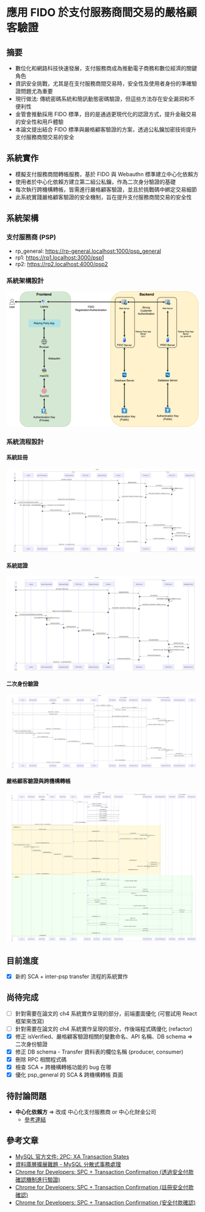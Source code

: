 # 應用 FIDO 於支付服務商間交易的嚴格顧客驗證

## 摘要
- 數位化和網路科技快速發展，支付服務商成為推動電子商務和數位經濟的關鍵角色
- 資訊安全挑戰，尤其是在支付服務商間交易時，安全性及使用者身份的準確驗證問題尤為重要
- 現行做法: 傳統密碼系統和簡訊動態密碼驗證，但這些方法存在安全漏洞和不便利性
- 金管會推動採用 FIDO 標準，目的是通過更現代化的認證方式，提升金融交易的安全性和用戶體驗
- 本論文提出結合 FIDO 標準與嚴格顧客驗證的方案，透過公私鑰加密技術提升支付服務商間交易的安全

## 系統實作
- 模擬支付服務商間轉帳服務，基於 FIDO 與 Webauthn 標準建立中心化依賴方
- 使用者於中心化依賴方建立第二組公私鑰，作為二次身分驗證的基礎
- 每次執行跨機構轉帳，皆需進行嚴格顧客驗證，並且於挑戰碼中綁定交易細節
- 此系統實踐嚴格顧客驗證的安全機制，旨在提升支付服務商間交易的安全性

## 系統架構
### 支付服務商 (PSP)
- rp_general: https://rp-general.localhost:1000/psp_general
- rp1: https://rp1.localhost:3000/psp1
- rp2: https://rp2.localhost:4000/psp2

### 系統架構設計
![系統架構圖](./images/system_architecture.png)

### 系統流程設計
#### 系統註冊
![系統註冊流程](./images/fido_uaf_registration_sequence_diagram.png)

#### 系統認證
![系統認證流程](./images/fido_uaf_authentication_sequence_diagram.png)

#### 二次身份驗證
![二次身份驗證](./images/second_verification.png)

#### 嚴格顧客驗證與跨機構轉帳
![嚴格顧客驗證與跨機構轉帳](./images/sca_and_inter_psp_transfer.png)

## 目前進度
- [x] 新的 SCA + inter-psp transfer 流程的系統實作

## 尚待完成
- [ ] 針對需要在論文的 ch4 系統實作呈現的部分，前端畫面優化 (可嘗試用 React 框架來改寫)
- [ ] 針對需要在論文的 ch4 系統實作呈現的部分，作後端程式碼優化 (refactor)
- [x] 修正 isVerified、嚴格顧客驗證相關的變數命名、API 名稱、DB schema => 二次身份驗證
- [x] 修正 DB schema - Transfer 資料表的欄位名稱 (producer, consumer)
- [x] 刪除 RPC 相關程式碼
- [x] 檢查 SCA + 跨機構轉帳功能的 bug 在哪
- [x] 優化 psp_general 的 SCA & 跨機構轉帳 頁面

## 待討論問題

- **中心化依賴方** => 改成 中心化支付服務商 or 中心化財金公司
  - [參考連結](https://www.fisc.com.tw/CSR/3_1_4.html)

## 參考文章
- [MySQL 官方文件: 2PC: XA Transaction States](https://dev.mysql.com/doc/refman/8.4/en/xa-states.html)
- [資料庫層擴展難題 - MySQL 分散式事務處理](https://mark-lin.com/posts/20190928/)
- [Chrome for Developers: SPC + Transaction Confirmation (透過安全付款確認機制進行驗證)](https://developer.chrome.com/docs/payments/authenticate-secure-payment-confirmation?hl=zh-tw)
- [Chrome for Developers: SPC + Transaction Confirmation (註冊安全付款確認)](https://developer.chrome.com/docs/payments/register-secure-payment-confirmation?hl=zh-tw)
- [Chrome for Developers: SPC + Transaction Confirmation (安全付款確認)](https://developer.chrome.com/docs/payments/secure-payment-confirmation?hl=zh-tw)
